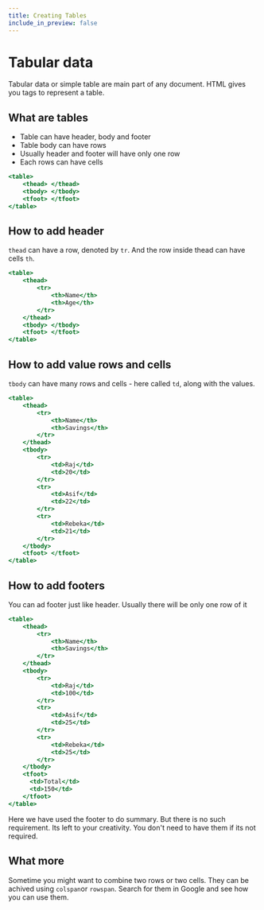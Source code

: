 ```yaml
---
title: Creating Tables
include_in_preview: false
---
```


# Tabular data
Tabular data or simple table are main part of any document. HTML gives you tags to represent a table.

## What are tables
- Table can have header, body and footer
- Table body can have rows
- Usually header and footer will have only one row
- Each rows can have cells

```{.html .example}
<table>
    <thead> </thead>
    <tbody> </tbody>
    <tfoot> </tfoot>
</table>
```

## How to add header
`thead` can have a row, denoted by `tr`. And the row inside thead can have cells `th`.

```{.html .example}
<table>
    <thead> 
        <tr>
            <th>Name</th>
            <th>Age</th>
        </tr>
    </thead>
    <tbody> </tbody>
    <tfoot> </tfoot>
</table>
```

## How to add value rows and cells
`tbody` can have many rows and cells  - here called `td`, along with the values.

```{.html .example}
<table>
    <thead> 
        <tr>
            <th>Name</th>
            <th>Savings</th>
        </tr>
    </thead>
    <tbody> 
        <tr>
            <td>Raj</td>
            <td>20</td>
        </tr>
        <tr>
            <td>Asif</td>
            <td>22</td>
        </tr>
        <tr>
            <td>Rebeka</td>
            <td>21</td>
        </tr>
    </tbody>
    <tfoot> </tfoot>
</table>
```


## How to add footers

You can ad footer just like header. Usually there will be only one row of it

```{.html .example}
<table>
    <thead> 
        <tr>
            <th>Name</th>
            <th>Savings</th>
        </tr>
    </thead>
    <tbody> 
        <tr>
            <td>Raj</td>
            <td>100</td>
        </tr>
        <tr>
            <td>Asif</td>
            <td>25</td>
        </tr>
        <tr>
            <td>Rebeka</td>
            <td>25</td>
        </tr>
    </tbody>
    <tfoot> 
      <td>Total</td>
      <td>150</td>
    </tfoot>
</table>
```

Here we have used the footer to do summary. But there is no such requirement. Its left to your creativity. You don't need to have them if its not required.

## What more

Sometime you might want to combine two rows or two cells. They can be achived using `colspan`or `rowspan`.  Search for them in Google and see how you can use them.
